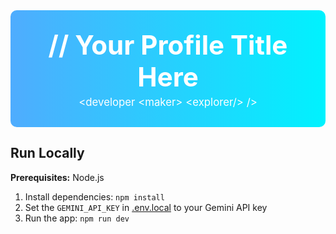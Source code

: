 <div align="center" style="background: linear-gradient(to right, #4facfe 0%, #00f2fe 100%); padding: 30px; border-radius: 10px; color: white;">
  <h1 style="margin: 0; font-size: 3em; font-weight: 700;">// Your Profile Title Here</h1>
  <p style="margin: 5px 0 0; font-size: 1.2em;">&lt;developer &lt;maker&gt; &lt;explorer/&gt; /&gt;</p>
</div>

## Run Locally

**Prerequisites:**  Node.js


1. Install dependencies:
   `npm install`
2. Set the `GEMINI_API_KEY` in [.env.local](.env.local) to your Gemini API key
3. Run the app:
   `npm run dev`
